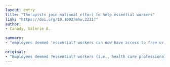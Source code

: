 ```yaml
---
layout: entry
title: "Therapists join national effort to help essential workers"
link: "https://doi.org/10.1002/mhw.32317"
author:
- Canady, Valerie A.

summary:
- "employees deemed 'essential? workers can now have access to free or reduced-fee online therapy sessions. Health care professionals, first responders, service industry employees, truck drivers, military and many others on the front line are not able to work from their homes and risk exposure to COVID-19 so others could stay at home. Employees deemed to be ?essential' can now access free online therapy. Those on front line who are unable to work can now get access to a free therapy sessions that are ? ? workers are. health care professionals and reduced-cost. available."

original:
- "Employees deemed ?essential? workers (i.e., health care professionals, first responders, service industry employees, truck drivers, military and many others on the front line who are not able to work from their homes and risk exposure to COVID-19 so that others could stay at home) can now have access to free or reduced-fee online therapy sessions."
---
```


